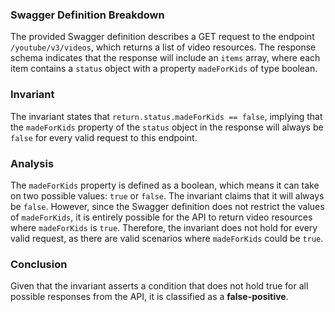 ### Swagger Definition Breakdown
The provided Swagger definition describes a GET request to the endpoint `/youtube/v3/videos`, which returns a list of video resources. The response schema indicates that the response will include an `items` array, where each item contains a `status` object with a property `madeForKids` of type boolean.

### Invariant
The invariant states that `return.status.madeForKids == false`, implying that the `madeForKids` property of the `status` object in the response will always be `false` for every valid request to this endpoint.

### Analysis
The `madeForKids` property is defined as a boolean, which means it can take on two possible values: `true` or `false`. The invariant claims that it will always be `false`. However, since the Swagger definition does not restrict the values of `madeForKids`, it is entirely possible for the API to return video resources where `madeForKids` is `true`. Therefore, the invariant does not hold for every valid request, as there are valid scenarios where `madeForKids` could be `true`.

### Conclusion
Given that the invariant asserts a condition that does not hold true for all possible responses from the API, it is classified as a **false-positive**.
